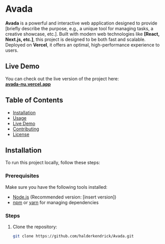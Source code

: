 # Avada

**Avada** is a powerful and interactive web application designed to provide [briefly describe the purpose, e.g., a unique tool for managing tasks, a creative showcase, etc.]. Built with modern web technologies like **[React, Next.js, etc.]**, this project is designed to be both fast and scalable. Deployed on **Vercel**, it offers an optimal, high-performance experience to users.

## Live Demo

You can check out the live version of the project here:  
[**avada-nu.vercel.app**](https://avada-nu.vercel.app/)

## Table of Contents

- [Installation](#installation)
- [Usage](#usage)
- [Live Demo](#live-demo)
- [Contributing](#contributing)
- [License](#license)

## Installation

To run this project locally, follow these steps:

### Prerequisites
Make sure you have the following tools installed:
- [Node.js](https://nodejs.org/) (Recommended version: [insert version])
- [npm](https://www.npmjs.com/) or [yarn](https://yarnpkg.com/) for managing dependencies

### Steps

1. Clone the repository:
   ```bash
   git clone https://github.com/halderkendrick/Avada.git
